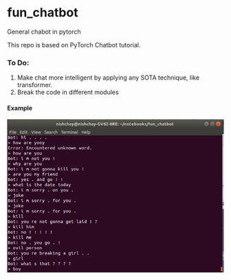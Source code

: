 # fun_chatbot
General chabot in pytorch

This repo is based on PyTorch Chatbot tutorial.

### To Do:
1. Make chat more intelligent by applying any SOTA technique, like transformer.
2. Break the code in different modules

#### Example
![](example_chat.png)
